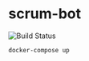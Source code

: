 # scrum-bot

![Build Status](https://travis-ci.org/judkoffi/scrum-bot.svg?branch=master)


```
docker-compose up
```